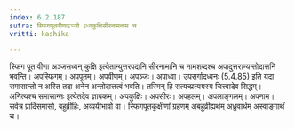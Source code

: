 ```yaml
---
index: 6.2.187
sutra: स्फिगपूतवीणाऽञ्जो ऽध्वकुक्षिसीरनामनाम च
vritti: kashika

---
```

स्फिग पूत वीणा अञ्जसध्वन् कुक्षि इत्येतान्युत्तरपदानि सीरनामानि च नामशब्दश्च अपादुत्तराण्यन्तोदात्तनि भवन्ति। अपस्फिगम्। अपपूतम्। अपवीणम्। अपञ्जः। अपाध्वा। उपसर्गादध्वनः (5.4.85) इति यदा समासान्तो न अस्ति तदा अनेन अन्तोदात्तत्वं भवति। तस्मिन् हि सत्यच्प्रत्ययस्य चित्त्वादेव सिद्धम्। अनित्यश्च समासान्तः इत्येतदेव ज्ञापकम्। अपकुक्षिः। अपसीरः। अपहलम्। अपलाङ्गलम्। अपनाम। सर्वत्र प्रादिसमासो, बहुव्रीहिः, अव्ययीभावो वा। स्फिगपूतकुक्षीणां ग्रहणम् अबहुव्रीह्यर्थम् अध्रुवार्थम् अस्वाङ्गार्थं च।